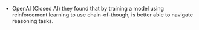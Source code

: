 


* OpenAI (Closed AI) they found that by training a model using reinforcement learning to use chain-of-though, is better able to navigate reasoning tasks.